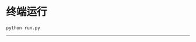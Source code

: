 # 终端运行

```shell
python run.py
```
****************************************************************************************************************************************************************************************************************************************************************************************************************************